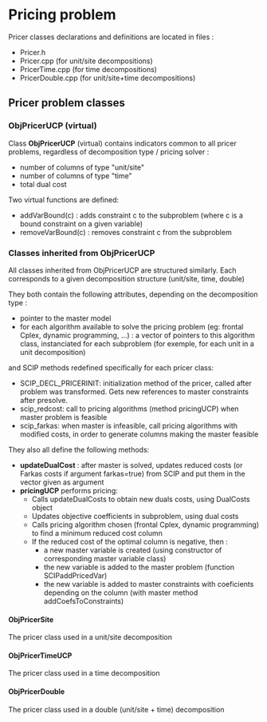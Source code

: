 # Pricing problem

Pricer classes declarations and definitions are located in files :
* Pricer.h
* Pricer.cpp (for unit/site decompositions)
* PricerTime.cpp (for time decompositions)
* PricerDouble.cpp (for unit/site+time decompositions)

## Pricer problem classes

### ObjPricerUCP (virtual)

Class __ObjPricerUCP__ (virtual) contains indicators common to all pricer problems, regardless of decomposition type / pricing solver :

* number of columns of type "unit/site"
* number of columns of type "time"
* total dual cost

Two virtual functions are defined:
* addVarBound(c) : adds constraint c to the subproblem (where c is a bound constraint on a given variable)
* removeVarBound(c) : removes constraint c from the subproblem

### Classes inherited from ObjPricerUCP

 All classes inherited from ObjPricerUCP are structured similarly. Each corresponds to a given decomposition structure (unit/site, time, double)
 
 They both contain the following attributes, depending on the decomposition type : 
 * pointer to the master model
 * for each algorithm available to solve the pricing problem (eg: frontal Cplex, dynamic programming, ...) : a vector of pointers to this algorithm class, instanciated for each subproblem
 (for exemple, for each unit in a unit decomposition)
 
 and SCIP methods redefined specifically for each pricer class:
* SCIP_DECL_PRICERINIT: initialization method of the pricer, called after problem was transformed. Gets new references to master constraints after presolve. 
* scip_redcost: call to pricing algorithms (method pricingUCP) when master problem is feasible
* scip_farkas: when master is infeasible, call pricing algorithms with modified costs, in order to generate columns making the master feasible
 
 
 They also all define the following methods:
 * **updateDualCost** : after master is solved, updates reduced costs (or Farkas costs if argument farkas=true) from SCIP and put them in the vector given as argument
 * **pricingUCP** performs pricing:
    * Calls updateDualCosts to obtain new duals costs, using DualCosts object
    * Updates objective coefficients in subproblem, using dual costs
    * Calls pricing algorithm chosen (frontal Cplex, dynamic programming) to find a minimum reduced cost column
    * If the reduced cost of the optimal column is negative, then :
       * a new master variable is created (using constructor of corresponding master variable class)
       * the new variable is added to the master problem (function SCIPaddPricedVar)
       * the new variable is added to master constraints with coeficients depending on the column (with master method addCoefsToConstraints)
 

#### ObjPricerSite

The pricer class used in a unit/site decomposition

#### ObjPricerTimeUCP

The pricer class used in a time decomposition

#### ObjPricerDouble

The pricer class used in a double (unit/site + time) decomposition




